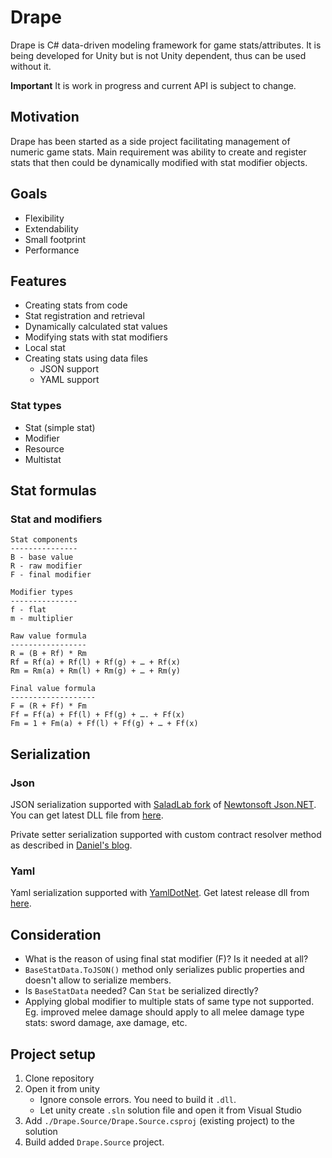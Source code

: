 # Drape

Drape is C# data-driven modeling framework for game stats/attributes.
It is being developed for Unity but is not Unity dependent, thus can be used without it.

**Important**
It is work in progress and current API is subject to change.

## Motivation

Drape has been started as a side project facilitating management of numeric game stats.
Main requirement was ability to create and register stats that then could be dynamically modified with stat modifier objects.

## Goals

- Flexibility
- Extendability
- Small footprint
- Performance

## Features

- Creating stats from code
- Stat registration and retrieval
- Dynamically calculated stat values
- Modifying stats with stat modifiers
- Local stat
- Creating stats using data files
    - JSON support
    - YAML support

### Stat types

* Stat (simple stat)
* Modifier
* Resource
* Multistat

## Stat formulas

### Stat and modifiers

```
Stat components
---------------
B - base value
R - raw modifier
F - final modifier

Modifier types
---------------
f - flat
m - multiplier

Raw value formula
-----------------
R = (B + Rf) * Rm
Rf = Rf(a) + Rf(l) + Rf(g) + … + Rf(x)
Rm = Rm(a) + Rm(l) + Rm(g) + … + Rm(y)

Final value formula
-------------------
F = (R + Ff) * Fm
Ff = Ff(a) + Ff(l) + Ff(g) + …. + Ff(x)
Fm = 1 + Fm(a) + Ff(l) + Ff(g) + … + Ff(x)
```

<!--
Opt 2
Fm = (1 + Fm(a)) * (1 + Ff(l)) * (1 * Ff(g)) * … * (1 + Ff(x))
-->

## Serialization

### Json
JSON serialization supported with [SaladLab fork](https://github.com/SaladLab/Json.Net.Unity3D) of [Newtonsoft Json.NET](https://www.newtonsoft.com/json). You can get latest DLL file from [here](https://github.com/SaladLab/Json.Net.Unity3D/releases).

Private setter serialization supported with custom contract resolver method as described in [Daniel's blog](https://danielwertheim.se/json-net-private-setters/).

### Yaml
Yaml serialization supported with [YamlDotNet](https://github.com/aaubry/YamlDotNet). Get latest release dll from [here](https://ci.appveyor.com/project/aaubry/yamldotnet/build/4.2.2-pre0425/artifacts).

## Consideration

- What is the reason of using  final stat modifier (F)? Is it needed at all? 
- `BaseStatData.ToJSON()` method only serializes public properties and doesn't allow to serialize members.
- Is `BaseStatData` needed? Can `Stat` be serialized directly?
- Applying global modifier to multiple stats of same type not supported. Eg. improved melee damage should apply to all melee damage type stats: sword damage, axe damage, etc.

## Project setup

1. Clone repository
2. Open it from unity
    - Ignore console errors. You need to build it `.dll`.
    - Let unity create `.sln` solution file and open it from Visual Studio
3. Add `./Drape.Source/Drape.Source.csproj` (existing project) to the solution
4. Build added `Drape.Source` project.
